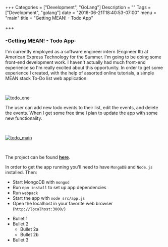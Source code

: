 +++
Categories = ["Development", "GoLang"]
Description = ""
Tags = ["Development", "golang"]
date = "2016-06-21T18:40:53-07:00"
menu = "main"
title = "Getting MEAN! - Todo App"

+++

### -Getting MEAN! - Todo App-

I'm currently employed as a software engineer intern (Engineer III) at American Express Technology for the Summer. I'm going to be doing some front-end development work. I haven't actually had much front-end experience so I'm really excited about this opportunity. 
In order to get some experience I created, with the help of assorted online tutorials, a simple MEAN stack To-Do list web application. 

<br>

![todo_one](/images/mean_todo/todo1.jpg)

The user can add new todo events to their list, edit the events, and delete the events. When I get some free time I plan to update the app with some new functionality. 

<br>

[![todo_main](/images/mean_todo/todo_main.jpg)](/images/mean_todo/todo_main.jpg)

<br>

The project can be found **[here](https://github.com/HansHovanitz/MeanStack_TODO)**.

In order to get the app running you'll need to have `MongoDB` and `Node.js` installed. 
Then:

- Start MongoDB with `mongod`
- Run `npm install` to set up app dependencies
- Run `webpack`
- Start the app with `node src/app.js`
- Open the localhost in your favorite web browser (`http://localhost:3000/`)


* Bullet 1
* Bullet 2
  * Bullet 2a
  * Bullet 2b
* Bullet 3


